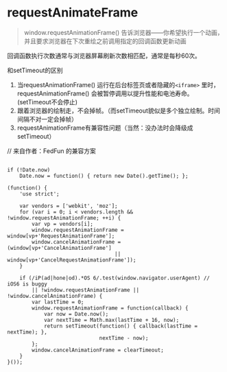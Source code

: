 # requestAnimateFrame

> window.requestAnimationFrame() 告诉浏览器——你希望执行一个动画，并且要求浏览器在下次重绘之前调用指定的回调函数更新动画

回调函数执行次数通常与浏览器屏幕刷新次数相匹配，通常是每秒60次。

和setTimeout的区别
1. 当requestAnimationFrame() 运行在后台标签页或者隐藏的`<iframe>` 里时，requestAnimationFrame() 会被暂停调用以提升性能和电池寿命。(setTimeout不会停止)
2. 跟着浏览器的绘制走，不会掉帧。（而setTimeout貌似是多个独立绘制。时间间隔不对一定会掉帧）
3. requestAnimationFrame有兼容性问题（当然：没办法时会降级成setTimeout）


// 来自作者：FedFun 的兼容方案
```

if (!Date.now)
    Date.now = function() { return new Date().getTime(); };
 
(function() {
    'use strict';
    
    var vendors = ['webkit', 'moz'];
    for (var i = 0; i < vendors.length && !window.requestAnimationFrame; ++i) {
        var vp = vendors[i];
        window.requestAnimationFrame = window[vp+'RequestAnimationFrame'];
        window.cancelAnimationFrame = (window[vp+'CancelAnimationFrame']
                                   || window[vp+'CancelRequestAnimationFrame']);
    }

    if (/iP(ad|hone|od).*OS 6/.test(window.navigator.userAgent) // iOS6 is buggy
        || !window.requestAnimationFrame || !window.cancelAnimationFrame) {
        var lastTime = 0;
        window.requestAnimationFrame = function(callback) {
            var now = Date.now();
            var nextTime = Math.max(lastTime + 16, now);
            return setTimeout(function() { callback(lastTime = nextTime); },
                              nextTime - now);
        };
        window.cancelAnimationFrame = clearTimeout;
    }
}());
```